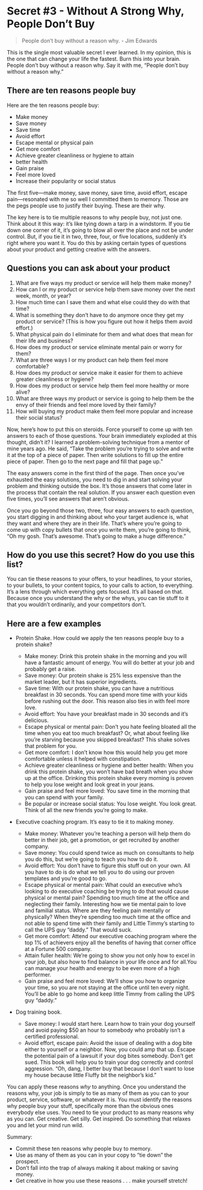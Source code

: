 # Secret #3 - Without A Strong Why, People Don’t Buy

> People don’t buy without a reason why. - Jim Edwards

This is the single most valuable secret I ever learned. In my opinion, this is the one that can change your life the fastest. Burn this into your brain. People don’t buy without a reason why. Say it with me, “People don’t buy without a reason why.”

## There are ten reasons people buy

Here are the ten reasons people buy:

- Make money
- Save money
- Save time
- Avoid effort
- Escape mental or physical pain
- Get more comfort
- Achieve greater cleanliness or hygiene to attain
- better health
- Gain praise
- Feel more loved
- Increase their popularity or social status

The first five—make money, save money, save time, avoid effort, escape pain—resonated with me so well I committed them to memory. Those are the pegs people use to justify their buying. These are their why.

The key here is to tie multiple reasons to why people buy, not just one. Think about it this way: it’s like tying down a tarp in a windstorm. If you tie down one corner of it, it’s going to blow all over the place and not be under control. But, if you tie it in two, three, four, or five locations, suddenly it’s right where you want it. You do this by asking certain types of questions about your product and getting creative with the answers.

## Questions you can ask about your product

1. What are five ways my product or service will help them make money?
2. How can I or my product or service help them save money over the next week, month, or year?
3. How much time can I save them and what else could they do with that time?
4. What is something they don’t have to do anymore once they get my product or service? (This is how you figure out how it helps them avoid effort.)
5. What physical pain do I eliminate for them and what does that mean for their life and business?
6. How does my product or service eliminate mental pain or worry for them?
7. What are three ways I or my product can help them feel more comfortable?
8. How does my product or service make it easier for them to achieve greater cleanliness or hygiene?
9. How does my product or service help them feel more healthy or more alive?
10. What are three ways my product or service is going to help them be the envy of their friends and feel more loved by their family?
11. How will buying my product make them feel more popular and increase their social status?

Now, here’s how to put this on steroids. Force yourself to come up with ten answers to each of those questions. Your brain immediately exploded at this thought, didn’t it? I learned a problem-solving technique from a mentor of mine years ago. He said, “Take the problem you’re trying to solve and write it at the top of a piece of paper. Then write solutions to fill up the entire piece of paper. Then go to the next page and fill that page up.”

The easy answers come in the first third of the page. Then once you’ve exhausted the easy solutions, you need to dig in and start solving your problem and thinking outside the box. It’s those answers that come later in the process that contain the real solution. If you answer each question even five times, you’ll see answers that aren’t obvious.

Once you go beyond those two, three, four easy answers to each question, you start digging in and thinking about who your target audience is, what they want and where they are in their life. That’s where you’re going to come up with copy bullets that once you write them, you’re going to think, “Oh my gosh. That’s awesome. That’s going to make a huge difference.”

## How do you use this secret? How do you use this list?

You can tie these reasons to your offers, to your headlines, to your stories, to your bullets, to your content topics, to your calls to action, to everything. It’s a lens through which everything gets focused. It’s all based on that. Because once you understand the why or the whys, you can tie stuff to it that you wouldn’t ordinarily, and your competitors don’t.

## Here are a few examples

- Protein Shake. How could we apply the ten reasons people buy to a protein shake?
  - Make money: Drink this protein shake in the morning and you will have a fantastic amount of energy. You will do better at your job and probably get a raise.
  - Save money: Our protein shake is 25% less expensive than the market leader, but it has superior ingredients.
  - Save time: With our protein shake, you can have a nutritious breakfast in 30 seconds. You can spend more time with your kids before rushing out the door. This reason also ties in with feel more love.
  - Avoid effort: You have your breakfast made in 30 seconds and it’s delicious.
  - Escape physical or mental pain: Don’t you hate feeling bloated all the time when you eat too much breakfast? Or, what about feeling like you’re starving because you skipped breakfast? This shake solves that problem for you.
  - Get more comfort: I don’t know how this would help you get more comfortable unless it helped with constipation.
  - Achieve greater cleanliness or hygiene and better health: When you drink this protein shake, you won’t have bad breath when you show up at the office. Drinking this protein shake every morning is proven to help you lose weight and look great in your jeans.
  - Gain praise and feel more loved: You save time in the morning that you can spend with your family.
  - Be popular or increase social status: You lose weight. You look great. Think of all the new friends you’re going to make.

- Executive coaching program. It’s easy to tie it to making money.
  - Make money: Whatever you’re teaching a person will help them do better in their job, get a promotion, or get recruited by another company.
  - Save money: You could spend twice as much on consultants to help you do this, but we’re going to teach you how to do it.
  - Avoid effort: You don’t have to figure this stuff out on your own. All you have to do is do what we tell you to do using our proven templates and you’re good to go.
  - Escape physical or mental pain: What could an executive who’s looking to do executive coaching be trying to do that would cause physical or mental pain? Spending too much time at the office and neglecting their family. Interesting how we tie mental pain to love and familial status. Where are they feeling pain mentally or physically? When they’re spending too much time at the office and not able to spend time with their family and Little Timmy’s starting to call the UPS guy “daddy.” That would suck.
  - Get more comfort: Attend our executive coaching program where the top 1% of achievers enjoy all the benefits of having that corner office at a Fortune 500 company.
  - Attain fuller health: We’re going to show you not only how to excel in your job, but also how to find balance in your life once and for all.You can manage your health and energy to be even more of a high performer.
  - Gain praise and feel more loved: We’ll show you how to organize your time, so you are not staying at the office until ten every night. You’ll be able to go home and keep little Timmy from calling the UPS guy “daddy.”

- Dog training book.
  - Save money: I would start here. Learn how to train your dog yourself and avoid paying $50 an hour to somebody who probably isn’t a certified professional.
  - Avoid effort, escape pain: Avoid the issue of dealing with a dog bite either to yourself or a neighbor. Now, you could amp that up. Escape the potential pain of a lawsuit if your dog bites somebody. Don’t get sued. This book will help you to train your dog correctly and control aggression. “Oh, dang, I better buy that because I don’t want to lose my house because little Fluffy bit the neighbor’s kid.”

You can apply these reasons *why* to anything. Once you understand the reasons why, your job is simply to tie as many of them as you can to your product, service, software, or whatever it is. You must identify the reasons why people buy your stuff, specifically more than the obvious ones everybody else uses. You need to tie your product to as many reasons why as you can. Get creative. Get silly. Get inspired. Do something that relaxes you and let your mind run wild.

Summary:

- Commit these ten reasons why people buy to memory.
- Use as many of them as you can in your copy to “tie down” the prospect.
- Don’t fall into the trap of always making it about making or saving money.
- Get creative in how you use these reasons . . . make yourself stretch!
